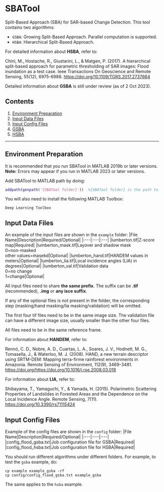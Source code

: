 # SBATool
Split-Based Approach (SBA) for SAR-based Change Detection.
This tool contains two algorithms:
  - ```GSBA```: Growing Split-Based Approach. Parallel computation is supported.
  - ```HSBA```: Hierarchical Split-Based Approach. 

For detailed information about **HSBA**, refer to:

Chini, M., Hostache, R., Giustarini, L., & Matgen, P. (2017). A hierarchical split-based approach for parametric thresholding of SAR images: Flood inundation as a test case. Ieee Transactions On Geoscience and Remote Sensing, 55(12), 6975-6988. https://doi.org/10.1109/TGRS.2017.2737664

Detailed information about **GSBA** is still under review (as of 2 Oct 2023).

## Contents

1. [Environment Preparation](#environment-preparation)
2. [Input Data Files](#input-data-files)
3. [Input Config Files](#input-config-files)
4. [GSBA](https://github.com/IES-SARLab/SBATool/blob/main/docs/GSBA.md)
5. [HSBA](https://github.com/IES-SARLab/SBATool/blob/main/docs/HSBA.md)
------

## Environment Preparation
It is recommended that you run SBATool in MATLAB 2019b or later versions. **Note:** Errors may appear if you run in MATLAB 2023 or later versions.

Add SBATool to MATLAB path by doing:

```matlab
addpath(genpath('{SBATool folder}'))  %{SBATool folder} is the path to SBATool
```

You will also need to install the following MATLAB Toolbox:

```Deep Learning Toolbox```

## Input Data Files
An example of the input files are shown in the ```example``` folder:
|File Name|Description|Required/Optional|
|:---|:---|:---|
|lumberton.tif|Z-score map|Required|
|lumberton_mask.tif|Layover and shadow mask<br />0=non-masked<br />other values=masekd|Optional|
|lumberton_hand.tif|HANDEM values in meters|Optional|
|lumberton_lia.tif|Local incidence angles (LIA) in degrees|Optional|
|lumberton_val.tif|Validation data<br />0=no change<br />1=change|Optional|

All input files need to share **the same prefix**. The suffix can be **.tif** (recommended), **.img** or **any isce suffix**.

If any of the optional files is not present in the folder, the corresponding step (masking/hand masking/lia masking/validation) will be omitted.

The first four tif files need to be in the same image size. The validation file can have a different image size, usually smaller than the other four files. 

All files need to be in the same reference frame.

For information about **HANDEM**, refer to:

Rennó, C. D., Nobre, A. D., Cuartas, L. A., Soares, J. V., Hodnett, M. G., Tomasella, J., & Waterloo, M. J. (2008). HAND, a new terrain descriptor using SRTM-DEM: Mapping terra-firme rainforest environments in Amazonia. Remote Sensing of Environment, 112(9), 3469-3481. https://doi.org/https://doi.org/10.1016/j.rse.2008.03.018

For information about **LIA**, refer to:

Shibayama, T., Yamaguchi, Y., & Yamada, H. (2015). Polarimetric Scattering Properties of Landslides in Forested Areas and the Dependence on the Local Incidence Angle. Remote Sensing, 7(11). https://doi.org/10.3390/rs71115424 

## Input Config Files
Example of the config files are shown in the ```config``` folder:
|File Name|Description|Required/Optional|
|:---|:---|:---|
|config_flood_gsba.txt|Job configuration file for GSBA|Required|
|config_flood_hsba.txt|Job configuration file for HSBA|Required|

You should run different algorithms under different folders. For example, to test the ```gsba``` example, do:
```
cp example example_gsba -rf
cp config/config_flood_gsba.txt example_gsba
```
The same applies to the ```hsba``` example.

